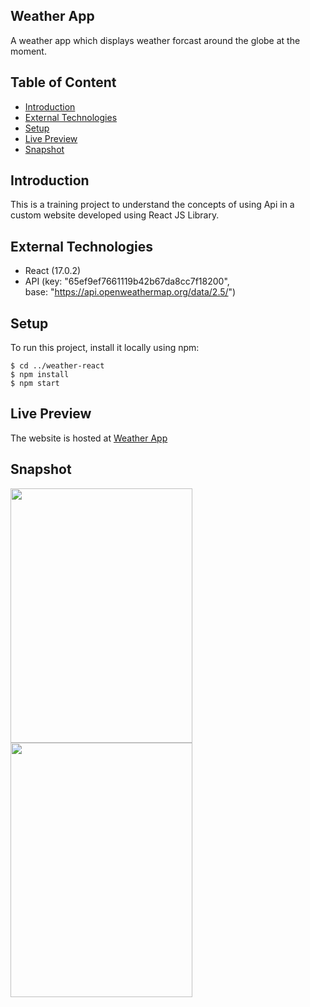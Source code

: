 ## Weather App
A weather app which displays weather forcast around the globe at the moment.

## Table of Content
- [Introduction](#introduction)
- [External Technologies](#external-technologies)
- [Setup](#setup)
- [Live Preview](#live-preview)
- [Snapshot](#snapshot)


## Introduction
This is a training project to understand the concepts of using Api in a custom website developed using React JS Library.

## External Technologies
- React (17.0.2)
- API (key: "65ef9ef7661119b42b67da8cc7f18200",      
      base: "https://api.openweathermap.org/data/2.5/")

## Setup
To run this project, install it locally using npm:

```
$ cd ../weather-react
$ npm install
$ npm start
```

## Live Preview
The website is hosted at [Weather App](https://tess-vanta.github.io/Weather-App/)

## Snapshot

<img src="https://user-images.githubusercontent.com/72697074/121808623-62bbb300-cc6a-11eb-8366-25b57c411421.png" width="291" height="407.333">      <img src="https://user-images.githubusercontent.com/72697074/121808598-46b81180-cc6a-11eb-94cd-1b5baf65aeab.png" width="291" height="407.333">

